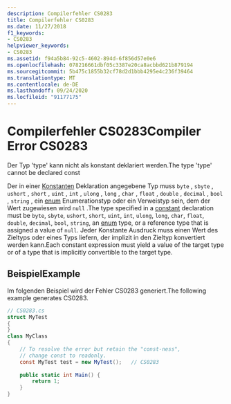 ```yaml
---
description: Compilerfehler CS0283
title: Compilerfehler CS0283
ms.date: 11/27/2018
f1_keywords:
- CS0283
helpviewer_keywords:
- CS0283
ms.assetid: f94a5b84-92c5-4602-894d-6f856d57e0e6
ms.openlocfilehash: 078216661dbf05c3387e20ca8acbbd621b879194
ms.sourcegitcommit: 5b475c1855b32cf78d2d1bbb4295e4c236f39464
ms.translationtype: MT
ms.contentlocale: de-DE
ms.lasthandoff: 09/24/2020
ms.locfileid: "91177175"
---
```

# <a name="compiler-error-cs0283"></a><span data-ttu-id="f2dba-103">Compilerfehler CS0283</span><span class="sxs-lookup"><span data-stu-id="f2dba-103">Compiler Error CS0283</span></span>

<span data-ttu-id="f2dba-104">Der Typ 'type' kann nicht als konstant deklariert werden.</span><span class="sxs-lookup"><span data-stu-id="f2dba-104">The type 'type' cannot be declared const</span></span>  
  
<span data-ttu-id="f2dba-105">Der in einer [Konstanten](../language-reference/keywords/const.md) Deklaration angegebene Typ muss `byte` , `sbyte` , `ushort` , `short` , `uint` , `int` , `ulong` , `long` , `char` , `float` , `double` , `decimal` , `bool` , `string` , ein [enum](../language-reference/builtin-types/enum.md) Enumerationstyp oder ein Verweistyp sein, dem der Wert zugewiesen wird `null` .</span><span class="sxs-lookup"><span data-stu-id="f2dba-105">The type specified in a [constant](../language-reference/keywords/const.md) declaration must be `byte`, `sbyte`, `ushort`, `short`, `uint`, `int`, `ulong`, `long`, `char`, `float`, `double`, `decimal`, `bool`, `string`, an [enum](../language-reference/builtin-types/enum.md) type, or a reference type that is assigned a value of `null`.</span></span> <span data-ttu-id="f2dba-106">Jeder Konstante Ausdruck muss einen Wert des Zieltyps oder eines Typs liefern, der implizit in den Zieltyp konvertiert werden kann.</span><span class="sxs-lookup"><span data-stu-id="f2dba-106">Each constant expression must yield a value of the target type or of a type that is implicitly convertible to the target type.</span></span>  
  
## <a name="example"></a><span data-ttu-id="f2dba-107">Beispiel</span><span class="sxs-lookup"><span data-stu-id="f2dba-107">Example</span></span>  

 <span data-ttu-id="f2dba-108">Im folgenden Beispiel wird der Fehler CS0283 generiert.</span><span class="sxs-lookup"><span data-stu-id="f2dba-108">The following example generates CS0283.</span></span>  
  
```csharp  
// CS0283.cs  
struct MyTest  
{  
}  
class MyClass
{  
    // To resolve the error but retain the "const-ness",  
    // change const to readonly.  
    const MyTest test = new MyTest();   // CS0283  
  
    public static int Main() {  
        return 1;  
    }  
}  
```
